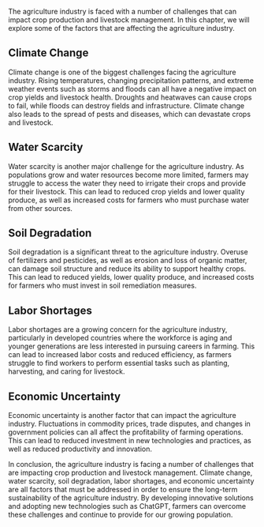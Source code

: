 
The agriculture industry is faced with a number of challenges that can impact crop production and livestock management. In this chapter, we will explore some of the factors that are affecting the agriculture industry.

Climate Change
--------------

Climate change is one of the biggest challenges facing the agriculture industry. Rising temperatures, changing precipitation patterns, and extreme weather events such as storms and floods can all have a negative impact on crop yields and livestock health. Droughts and heatwaves can cause crops to fail, while floods can destroy fields and infrastructure. Climate change also leads to the spread of pests and diseases, which can devastate crops and livestock.

Water Scarcity
--------------

Water scarcity is another major challenge for the agriculture industry. As populations grow and water resources become more limited, farmers may struggle to access the water they need to irrigate their crops and provide for their livestock. This can lead to reduced crop yields and lower quality produce, as well as increased costs for farmers who must purchase water from other sources.

Soil Degradation
----------------

Soil degradation is a significant threat to the agriculture industry. Overuse of fertilizers and pesticides, as well as erosion and loss of organic matter, can damage soil structure and reduce its ability to support healthy crops. This can lead to reduced yields, lower quality produce, and increased costs for farmers who must invest in soil remediation measures.

Labor Shortages
---------------

Labor shortages are a growing concern for the agriculture industry, particularly in developed countries where the workforce is aging and younger generations are less interested in pursuing careers in farming. This can lead to increased labor costs and reduced efficiency, as farmers struggle to find workers to perform essential tasks such as planting, harvesting, and caring for livestock.

Economic Uncertainty
--------------------

Economic uncertainty is another factor that can impact the agriculture industry. Fluctuations in commodity prices, trade disputes, and changes in government policies can all affect the profitability of farming operations. This can lead to reduced investment in new technologies and practices, as well as reduced productivity and innovation.

In conclusion, the agriculture industry is facing a number of challenges that are impacting crop production and livestock management. Climate change, water scarcity, soil degradation, labor shortages, and economic uncertainty are all factors that must be addressed in order to ensure the long-term sustainability of the agriculture industry. By developing innovative solutions and adopting new technologies such as ChatGPT, farmers can overcome these challenges and continue to provide for our growing population.
